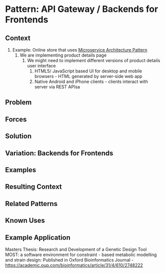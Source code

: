 # Pattern: API Gateway / Backends for Frontends #
## Context ##
1. Example: Online store that uses [Microservice Architecture Pattern](https://microservices.io/patterns/microservices.html)
	1. We are implementing product details page
		1. We might need to implement different versions of product details user interface
			1. HTML5/ JavaScript based UI for desktop and mobile browsers - HTML generated by server-side web app
			2. Native Android and iPhone clients - clients interact with server via REST APIsa

## Problem ##
## Forces ##
## Solution ##
## Variation: Backends for Frontends ##
## Examples ##
## Resulting Context ##
## Related Patterns ##
## Known Uses ##
## Example Application ##

Masters Thesis:​ Research and Development of a Genetic Design Tool
MOST: a software environment for constraint - based
metabolic modelling and strain design: Published in ​Oxford
Bioinformatics Journal - https://academic.oup.com/bioinformatics/article/31/4/610/2748222